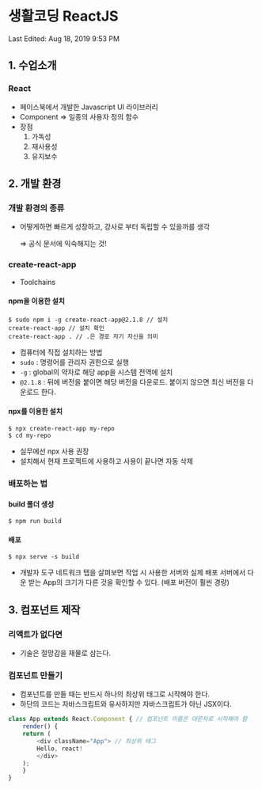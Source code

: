 # 생활코딩 ReactJS

Last Edited: Aug 18, 2019 9:53 PM

## 1. 수업소개

### React

- 페이스북에서 개발한 Javascript UI 라이브러리
- Component ⇒ 일종의 사용자 정의 함수
- 장점
    1. 가독성
    2. 재사용성
    3. 유지보수

## 2. 개발 환경

### 개발 환경의 종류

- 어떻게하면 빠르게 성장하고, 강사로 부터 독립할 수 있을까를 생각

    ⇒ 공식 문서에 익숙해지는 것!

### create-react-app

- Toolchains

#### npm을 이용한 설치

    $ sudo npm i -g create-react-app@2.1.8 // 설치
    create-react-app // 설치 확인
    create-react-app . // .은 경로 자기 자신을 의미

- 컴퓨터에 직접 설치하는 방법
- `sudo` : 명령어를 관리자 권한으로 실행
- `-g` : global의 약자로 해당 app을 시스템 전역에 설치
- `@2.1.8` : 뒤에 버전을 붙이면 해당 버전을 다운로드. 붙이지 않으면 최신 버전을 다운로드 한다.

#### npx를 이용한 설치

    $ npx create-react-app my-repo
    $ cd my-repo

- 실무에선 npx 사용 권장
- 설치해서 현재 프로젝트에 사용하고 사용이 끝나면 자동 삭제

### 배포하는 법

#### build 폴더 생성

    $ npm run build

#### 배포

    $ npx serve -s build

- 개발자 도구 네트워크 탭을 살펴보면 작업 시 사용한 서버와 실제 배포 서버에서 다운 받는 App의 크기가 다른 것을 확인할 수 있다. (배포 버전이 훨씬 경량)

## 3. 컴포넌트 제작

### 리액트가 없다면

- 기술은 절망감을 재물로 삼는다.

### 컴포넌트 만들기

- 컴포넌트를 만들 때는 반드시 하나의 최상위 태그로 시작해야 한다.
- 하단의 코드는 자바스크립트와 유사하지만 자바스크립트가 아닌 JSX이다.
```javascript
class App extends React.Component { // 컴포넌트 이름은 대문자로 시작해야 함
    render() {
    return (
        <div className="App"> // 최상위 태그
        Hello, react!
        </div>
    );
    }
}
```